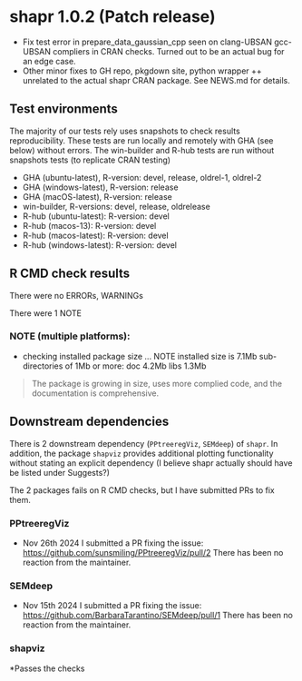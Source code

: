 # shapr 1.0.2 (Patch release)

* Fix test error in prepare_data_gaussian_cpp seen on clang-UBSAN gcc-UBSAN compliers in CRAN checks. 
Turned out to be an actual bug for an edge case.
* Other minor fixes to GH repo, pkgdown site, python wrapper ++ unrelated to the actual shapr CRAN package.
See NEWS.md for details.

## Test environments

The majority of our tests rely uses snapshots to check results reproducibility.
These tests are run locally and remotely with GHA (see below) without errors.
The win-builder and R-hub tests are run without snapshots tests (to replicate CRAN testing)

* GHA (ubuntu-latest), R-version: devel, release, oldrel-1, oldrel-2
* GHA (windows-latest), R-version: release
* GHA (macOS-latest), R-version: release
* win-builder, R-versions: devel, release, oldrelease 
* R-hub (ubuntu-latest): R-version: devel
* R-hub (macos-13): R-version: devel
* R-hub (macos-latest): R-version: devel
* R-hub (windows-latest): R-version: devel

## R CMD check results

There were no ERRORs, WARNINGs

There were 1 NOTE

### NOTE (multiple platforms):

* checking installed package size ... NOTE
  installed size is  7.1Mb
  sub-directories of 1Mb or more:
    doc    4.2Mb
    libs   1.3Mb

> The package is growing in size, uses more complied code, and the documentation is comprehensive.

## Downstream dependencies
There is 2 downstream dependency (`PPtreeregViz`, `SEMdeep`) of `shapr`. 
In addition, the package `shapviz` provides additional plotting functionality without stating an explicit dependency 
(I believe shapr actually should have be listed under Suggests?)

The 2 packages fails on R CMD checks, but I have submitted PRs to fix them.

### PPtreeregViz

* Nov 26th 2024 I submitted a PR fixing the issue: https://github.com/sunsmiling/PPtreeregViz/pull/2
There has been no reaction from the maintainer.

### SEMdeep

* Nov 15th 2024 I submitted a PR fixing the issue: https://github.com/BarbaraTarantino/SEMdeep/pull/1
There has been no reaction from the maintainer.

### shapviz

*Passes the checks

